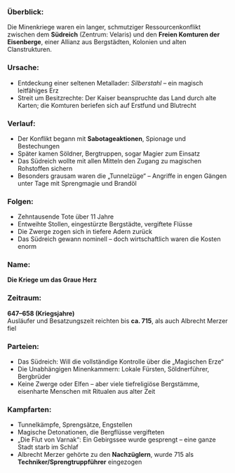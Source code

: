 ### Überblick:

Die Minenkriege waren ein langer, schmutziger Ressourcenkonflikt zwischen dem **Südreich** (Zentrum: Velaris) und den **Freien Komturen der Eisenberge**, einer Allianz aus Bergstädten, Kolonien und alten Clanstrukturen.

### Ursache:

- Entdeckung einer seltenen Metallader: _Silberstahl_ – ein magisch leitfähiges Erz
- Streit um Besitzrechte: Der Kaiser beanspruchte das Land durch alte Karten; die Komturen beriefen sich auf Erstfund und Blutrecht

### Verlauf:

- Der Konflikt begann mit **Sabotageaktionen**, Spionage und Bestechungen
- Später kamen Söldner, Bergtruppen, sogar Magier zum Einsatz
- Das Südreich wollte mit allen Mitteln den Zugang zu magischen Rohstoffen sichern
- Besonders grausam waren die „Tunnelzüge“ – Angriffe in engen Gängen unter Tage mit Sprengmagie und Brandöl

### Folgen:

- Zehntausende Tote über 11 Jahre
- Entweihte Stollen, eingestürzte Bergstädte, vergiftete Flüsse
- Die Zwerge zogen sich in tiefere Adern zurück
- Das Südreich gewann nominell – doch wirtschaftlich waren die Kosten enorm


### Name:

**Die Kriege um das Graue Herz**

### Zeitraum:

**647–658 (Kriegsjahre)**  
Ausläufer und Besatzungszeit reichten bis **ca. 715**, als auch Albrecht Merzer fiel

### Parteien:

- Das Südreich: Will die vollständige Kontrolle über die „Magischen Erze“
- Die Unabhängigen Minenkammern: Lokale Fürsten, Söldnerführer, Bergbrüder
- Keine Zwerge oder Elfen – aber viele tiefreligiöse Bergstämme, eisenharte Menschen mit Ritualen aus alter Zeit

### Kampfarten:

- Tunnelkämpfe, Sprengsätze, Engstellen
- Magische Detonationen, die Bergflüsse vergifteten
- „Die Flut von Varnak“: Ein Gebirgssee wurde gesprengt – eine ganze Stadt starb im Schlaf
- Albrecht Merzer gehörte zu den **Nachzüglern**, wurde 715 als **Techniker/Sprengtruppführer** eingezogen